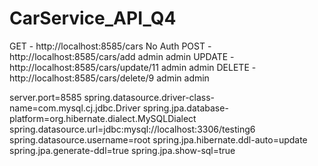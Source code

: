 # CarService_API_Q4

GET - http://localhost:8585/cars       No Auth
POST - http://localhost:8585/cars/add     admin admin
UPDATE - http://localhost:8585/cars/update/11  admin admin
DELETE - http://localhost:8585/cars/delete/9   admin admin


server.port=8585
spring.datasource.driver-class-name=com.mysql.cj.jdbc.Driver
spring.jpa.database-platform=org.hibernate.dialect.MySQLDialect
spring.datasource.url=jdbc:mysql://localhost:3306/testing6
spring.datasource.username=root
spring.jpa.hibernate.ddl-auto=update
spring.jpa.generate-ddl=true
spring.jpa.show-sql=true
